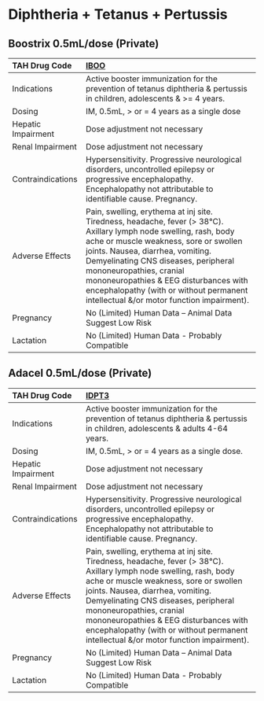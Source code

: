 # Diphtheria + Tetanus + Pertussis

## Boostrix 0.5mL/dose (Private)

| TAH Drug Code      | [**IBOO**](https://www.tahsda.org.tw/drugs/hissearch.php?drug_code=IBOO)                                                                                                                                                                                                                                                                                                                           |
|:-------------------|:---------------------------------------------------------------------------------------------------------------------------------------------------------------------------------------------------------------------------------------------------------------------------------------------------------------------------------------------------------------------------------------------------|
| Indications        | Active booster immunization for the prevention of tetanus diphtheria & pertussis in children, adolescents & >= 4 years.                                                                                                                                                                                                                                                                            |
| Dosing             | IM, 0.5mL, > or = 4 years as a single dose                                                                                                                                                                                                                                                                                                                                                         |
| Hepatic Impairment | Dose adjustment not necessary                                                                                                                                                                                                                                                                                                                                                                      |
| Renal Impairment   | Dose adjustment not necessary                                                                                                                                                                                                                                                                                                                                                                      |
| Contraindications  | Hypersensitivity. Progressive neurological disorders, uncontrolled epilepsy or progressive encephalopathy. Encephalopathy not attributable to identifiable cause. Pregnancy.                                                                                                                                                                                                                       |
| Adverse Effects    | Pain, swelling, erythema at inj site. Tiredness, headache, fever (> 38°C). Axillary lymph node swelling, rash, body ache or muscle weakness, sore or swollen joints. Nausea, diarrhea, vomiting. Demyelinating CNS diseases, peripheral mononeuropathies, cranial mononeuropathies & EEG disturbances with encephalopathy (with or without permanent intellectual &/or motor function impairment). |
| Pregnancy          | No (Limited) Human Data – Animal Data Suggest Low Risk                                                                                                                                                                                                                                                                                                                                             |
| Lactation          | No (Limited) Human Data - Probably Compatible                                                                                                                                                                                                                                                                                                                                                      |

## Adacel 0.5mL/dose (Private)

| TAH Drug Code      | [**IDPT3**](https://www.tahsda.org.tw/drugs/hissearch.php?drug_code=IDPT3)                                                                                                                                                                                                                                                                                                                         |
|:-------------------|:---------------------------------------------------------------------------------------------------------------------------------------------------------------------------------------------------------------------------------------------------------------------------------------------------------------------------------------------------------------------------------------------------|
| Indications        | Active booster immunization for the prevention of tetanus diphtheria & pertussis in children, adolescents & adults 4-64 years.                                                                                                                                                                                                                                                                     |
| Dosing             | IM, 0.5mL, > or = 4 years as a single dose.                                                                                                                                                                                                                                                                                                                                                        |
| Hepatic Impairment | Dose adjustment not necessary                                                                                                                                                                                                                                                                                                                                                                      |
| Renal Impairment   | Dose adjustment not necessary                                                                                                                                                                                                                                                                                                                                                                      |
| Contraindications  | Hypersensitivity. Progressive neurological disorders, uncontrolled epilepsy or progressive encephalopathy. Encephalopathy not attributable to identifiable cause. Pregnancy.                                                                                                                                                                                                                       |
| Adverse Effects    | Pain, swelling, erythema at inj site. Tiredness, headache, fever (> 38°C). Axillary lymph node swelling, rash, body ache or muscle weakness, sore or swollen joints. Nausea, diarrhea, vomiting. Demyelinating CNS diseases, peripheral mononeuropathies, cranial mononeuropathies & EEG disturbances with encephalopathy (with or without permanent intellectual &/or motor function impairment). |
| Pregnancy          | No (Limited) Human Data – Animal Data Suggest Low Risk                                                                                                                                                                                                                                                                                                                                             |
| Lactation          | No (Limited) Human Data - Probably Compatible                                                                                                                                                                                                                                                                                                                                                      |


